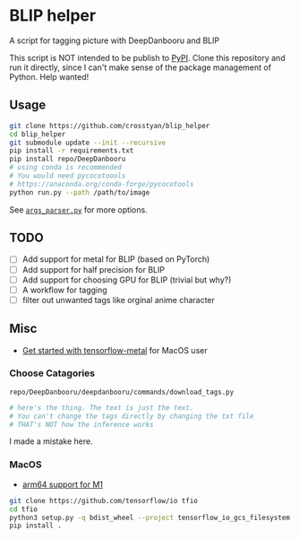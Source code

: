 # BLIP helper

A script for tagging picture with DeepDanbooru and BLIP

This script is NOT intended to be publish to [PyPI](https://pypi.org). Clone this repository and run it directly,
since I can't make sense of the package management of Python. Help wanted! 

## Usage

```bash
git clone https://github.com/crosstyan/blip_helper
cd blip_helper
git submodule update --init --recursive
pip install -r requirements.txt
pip install repo/DeepDanbooru
# using conda is recommended
# You would need pycocotoools
# https://anaconda.org/conda-forge/pycocotools
python run.py --path /path/to/image
```

See [`args_parser.py`](args_parser.py) for more options.

## TODO

- [ ] Add support for metal for BLIP (based on PyTorch)
- [ ] Add support for half precision for BLIP
- [ ] Add support for choosing GPU for BLIP (trivial but why?)
- [ ] A workflow for tagging
- [ ] filter out unwanted tags like orginal anime character

## Misc

- [Get started with tensorflow-metal](https://developer.apple.com/metal/tensorflow-plugin/) for MacOS user

### Choose Catagories

`repo/DeepDanbooru/deepdanbooru/commands/download_tags.py`

```py
# here's the thing. The text is just the text.
# You can't change the tags directly by changing the txt file
# THAT's NOT how the inference works
```

I made a mistake here.

### MacOS 

- [arm64 support for M1 ](https://github.com/tensorflow/io/issues/1298)

```bash
git clone https://github.com/tensorflow/io tfio
cd tfio
python3 setup.py -q bdist_wheel --project tensorflow_io_gcs_filesystem
pip install .
```
